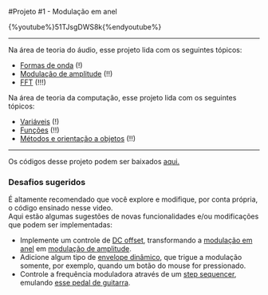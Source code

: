 #Projeto #1 - Modulação em anel

{%youtube%}51TJsgDWS8k{%endyoutube%}

<!-- ### Modulação em anel -->

---
Na área de teoria do áudio, esse projeto lida com os seguintes tópicos:

* [Formas de onda]() (!)
* [Modulação de amplitude]() (!!)
* [FFT]() (!!!)
<p>

Na área de teoria da computação, esse projeto lida com os seguintes tópicos:

* [Variáveis]() (!)
* [Funções]() (!!)
* [Métodos e orientação a objetos]() (!!)

---

Os códigos desse projeto podem ser baixados [aqui.]()

### Desafios sugeridos

É altamente recomendado que você explore e modifique, por conta própria, o código ensinado nesse video.<br>
Aqui estão algumas sugestões de novas funcionalidades e/ou modificações que podem ser implementadas:

- Implemente um controle de [DC offset](), transformando a [modulação em anel]() em [modulação de amplitude]().
- Adicione algum tipo de [envelope dinâmico](), que trigue a modulação somente, por exemplo, quando um botão do mouse for pressionado.
- Controle a frequência moduladora através de um [step sequencer](), emulando [esse pedal de guitarra](https://www.youtube.com/watch?v=lBZO63OpNgc).
